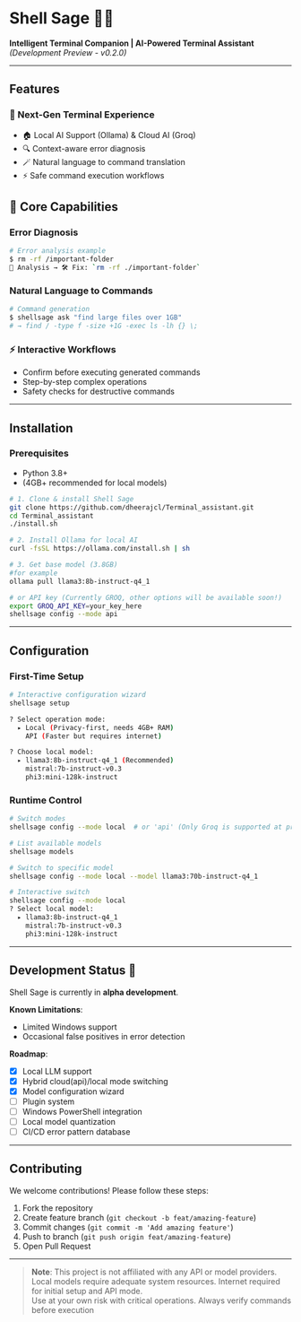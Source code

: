 # Shell Sage 🐚✨

**Intelligent Terminal Companion | AI-Powered Terminal Assistant**  
*(Development Preview - v0.2.0)*

---

## Features

### 🌟 Next-Gen Terminal Experience
- 🏠 Local AI Support (Ollama) & Cloud AI (Groq)
- 🔍 Context-aware error diagnosis
- 🪄 Natural language to command translation
- ⚡ Safe command execution workflows

## 🔧 Core Capabilities

### Error Diagnosis

```bash
# Error analysis example
$ rm -rf /important-folder
🔎 Analysis → 🛠️ Fix: `rm -rf ./important-folder`
```

### Natural Language to Commands

```bash
# Command generation
$ shellsage ask "find large files over 1GB"
# → find / -type f -size +1G -exec ls -lh {} \;
```

### ⚡ Interactive Workflows
- Confirm before executing generated commands
- Step-by-step complex operations
- Safety checks for destructive commands

---

## Installation

### Prerequisites
- Python 3.8+
- (4GB+ recommended for local models)

```bash
# 1. Clone & install Shell Sage
git clone https://github.com/dheerajcl/Terminal_assistant.git
cd Terminal_assistant
./install.sh

# 2. Install Ollama for local AI
curl -fsSL https://ollama.com/install.sh | sh

# 3. Get base model (3.8GB) 
#for example
ollama pull llama3:8b-instruct-q4_1

# or API key (Currently GROQ, other options will be available soon!)
export GROQ_API_KEY=your_key_here
shellsage config --mode api


```

---

## Configuration

### First-Time Setup
```bash
# Interactive configuration wizard
shellsage setup

? Select operation mode: 
  ▸ Local (Privacy-first, needs 4GB+ RAM) 
    API (Faster but requires internet)

? Choose local model:
  ▸ llama3:8b-instruct-q4_1 (Recommended)
    mistral:7b-instruct-v0.3
    phi3:mini-128k-instruct
```

### Runtime Control

```bash
# Switch modes
shellsage config --mode local  # or 'api' (Only Groq is supported at present, other options will roll out soon!)

# List available models
shellsage models

# Switch to specific model
shellsage config --mode local --model llama3:70b-instruct-q4_1

# Interactive switch
shellsage config --mode local
? Select local model: 
  ▸ llama3:8b-instruct-q4_1 
    mistral:7b-instruct-v0.3
    phi3:mini-128k-instruct
```

---

## Development Status 🚧

Shell Sage is currently in **alpha development**.  

**Known Limitations**:
- Limited Windows support
- Occasional false positives in error detection

**Roadmap**:
- [x] Local LLM support
- [x] Hybrid cloud(api)/local mode switching
- [x] Model configuration wizard
- [ ] Plugin system
- [ ] Windows PowerShell integration
- [ ] Local model quantization
- [ ] CI/CD error pattern database

---

## Contributing

We welcome contributions! Please follow these steps:

1. Fork the repository
2. Create feature branch (`git checkout -b feat/amazing-feature`)
3. Commit changes (`git commit -m 'Add amazing feature'`)
4. Push to branch (`git push origin feat/amazing-feature`)
5. Open Pull Request

---


> **Note**: This project is not affiliated with any API or model providers.  
> Local models require adequate system resources.
> Internet required for initial setup and API mode.  
> Use at your own risk with critical operations.
> Always verify commands before execution
